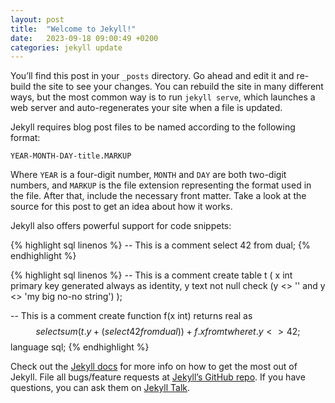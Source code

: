 ```yaml
---
layout: post
title:  "Welcome to Jekyll!"
date:   2023-09-18 09:00:49 +0200
categories: jekyll update
---
```

You’ll find this post in your `_posts` directory. Go ahead and edit it and re-build the site to see your changes. You can rebuild the site in many different ways, but the most common way is to run `jekyll serve`, which launches a web server and auto-regenerates your site when a file is updated.

Jekyll requires blog post files to be named according to the following format:

`YEAR-MONTH-DAY-title.MARKUP`

Where `YEAR` is a four-digit number, `MONTH` and `DAY` are both two-digit numbers, and `MARKUP` is the file extension representing the format used in the file. After that, include the necessary front matter. Take a look at the source for this post to get an idea about how it works.

Jekyll also offers powerful support for code snippets:

{% highlight sql linenos %}
-- This is a comment
select 42
from   dual;
{% endhighlight %}

{% highlight sql linenos %}
-- This is a comment
create table t (
  x int  primary key generated always as identity,
  y text not null check (y <> '' and y <> 'my big no-no string')
);

-- This is a comment
create function f(x int)
returns real as $$
  select sum(t.y + (select 42 from dual)) + f.x
  from   t
  where  t.y <> 42;
$$ language sql;
{% endhighlight %}

Check out the [Jekyll docs][jekyll-docs] for more info on how to get the most out of Jekyll. File all bugs/feature requests at [Jekyll’s GitHub repo][jekyll-gh]. If you have questions, you can ask them on [Jekyll Talk][jekyll-talk].

[jekyll-docs]: https://jekyllrb.com/docs/home
[jekyll-gh]:   https://github.com/jekyll/jekyll
[jekyll-talk]: https://talk.jekyllrb.com/
